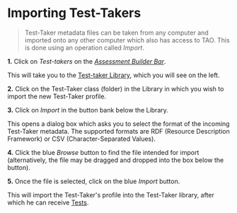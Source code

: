 <!--
    created_at: 2016-12-15
    authors:         
      - Catherine Pease
--> 

# Importing Test-Takers

>Test-Taker metadata files can be taken from any computer and imported onto any other computer which also has access to TAO. This is done using an operation called *Import*.


**1.**  Click on *Test-takers* on the *[Assessment Builder Bar](../appendix/glossary.md#assessment-builder-bar)*.

This will take you to the [Test-taker Library](../appendix/glossary.md#testtaker-library), which you will see on the left.

**2.**  Click on the Test-Taker class (folder) in the Library in which you wish to import the new Test-Taker profile.

**3.**  Click on *Import* in the button bank below the Library.

This opens a dialog box which asks you to select the format of the incoming Test-Taker metadata. The supported formats are RDF (Resource Description Framework) or CSV (Character-Separated Values).  


**4.** Click the blue *Browse* button to find the file intended for import (alternatively, the file may be dragged and dropped into the box below the button).

**5.** Once the file is selected, click on the blue *Import* button.

This will import the Test-Taker's profile into the Test-Taker library, after which he can receive [Tests](../deliveries/create-a-new-delivery.md).